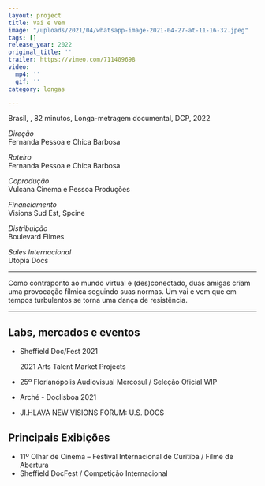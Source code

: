 ```yaml
---
layout: project
title: Vai e Vem
image: "/uploads/2021/04/whatsapp-image-2021-04-27-at-11-16-32.jpeg"
tags: []
release_year: 2022
original_title: ''
trailer: https://vimeo.com/711409698
video:
  mp4: ''
  gif: ''
category: longas

---
```

Brasil, , 82 minutos, Longa-metragem documental, DCP, 2022

_Direção_  
Fernanda Pessoa e Chica Barbosa

_Roteiro_  
Fernanda Pessoa e Chica Barbosa

_Coprodução_  
Vulcana Cinema e Pessoa Produções

_Financiamento_  
Visions Sud Est, Spcine

_Distribuição_  
Boulevard Filmes

_Sales Internacional_  
Utopia Docs

---

Como contraponto ao mundo virtual e (des)conectado, duas amigas criam uma provocação fílmica seguindo suas normas. Um vai e vem que em tempos turbulentos se torna uma dança de resistência.

---

## Labs, mercados e eventos

- Sheffield Doc/Fest 2021

  2021 Arts Talent Market Projects

- 25º Florianópolis Audiovisual Mercosul / Seleção Oficial WIP
- Arché - Doclisboa 2021
- JI.HLAVA NEW VISIONS FORUM: U.S. DOCS

## Principais Exibições

- 11º Olhar de Cinema – Festival Internacional de Curitiba / Filme de Abertura
- Sheffield DocFest / Competição Internacional